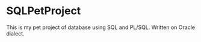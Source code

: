 # SQLPetProject
This is my pet project of database using SQL and PL/SQL. Written on Oracle dialect.
